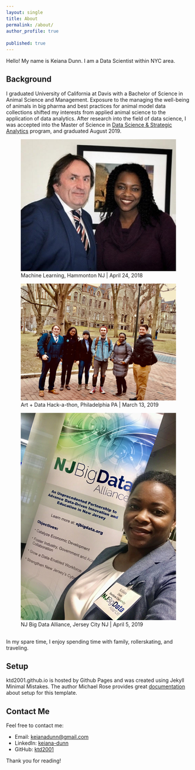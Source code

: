 ```yaml
---
layout: single
title: About
permalink: /about/
author_profile: true

published: true
---
```


Hello! My name is Keiana Dunn. I am a Data Scientist within NYC area.

## Background
I graduated University of California at Davis with a Bachelor of Science in Animal Science and Management. Exposure to the managing the well-being of animals in big pharma and best practices for animal model data collections shifted my interests from applied animal science to the application of data analytics. After research into the field of data science, I was accepted into the Master of Science in [Data Science & Strategic Analytics](http://stockton.edu/datascience) program, and graduated August 2019.

<figure>
  <img src="/assets/about/dunn_mason_12_5_2018.jpg" caption = "Machine Learning | December 5, 2018" class = "center">
  <figcaption> Machine Learning, Hammonton NJ | April 24, 2018
  </figcaption>
</figure>

<figure>
  <img src="/assets/about/PAhackathon.jpg" caption = "Art + Data Hack-a-thon, Philadelphia | March 13, 2019" class = "center">
  <figcaption> Art + Data Hack-a-thon, Philadelphia PA | March 13, 2019
  </figcaption>
</figure>

<figure>
  <img src="/assets/about/njbigdata.jpg" caption = "NJ Big Data Alliance | April 5, 2019" class = "center">
  <figcaption> NJ Big Data Alliance, Jersey City NJ | April 5, 2019
  </figcaption>
</figure>

## 
In my spare time, I enjoy spending time with family, rollerskating, and traveling. 

## Setup
ktd2001.github.io is hosted by Github Pages and was created using Jekyll Minimal Mistakes. The author Michael Rose provides great [documentation](https://mmistakes.github.io/minimal-mistakes/) about setup for this template. 


## Contact Me
Feel free to contact me: 
* Email: <a href="mailto:{{keianadunn@gmail.com}}">keianadunn@gmail.com</a>
* LinkedIn: <a href="https://www.linkedin.com/in/keiana-dunn-b6bab861/">keiana-dunn</a>
* GitHub: <a href="https://github.com/ktd2001">ktd2001</a>

Thank you for reading!
